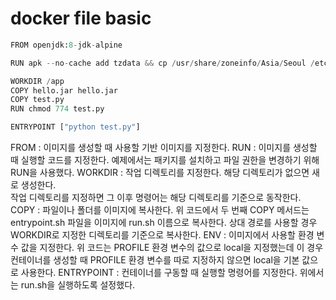 # docker file basic


```python
FROM openjdk:8-jdk-alpine

RUN apk --no-cache add tzdata && cp /usr/share/zoneinfo/Asia/Seoul /etc/localtime

WORKDIR /app
COPY hello.jar hello.jar
COPY test.py
RUN chmod 774 test.py

ENTRYPOINT ["python test.py"]
```


FROM : 이미지를 생성할 때 사용할 기반 이미지를 지정한다. 
RUN : 이미지를 생성할 때 실행할 코드를 지정한다. 예제에서는 패키지를 설치하고 파일 권한을 변경하기 위해 RUN을 사용했다.
WORKDIR : 작업 디렉토리를 지정한다. 해당 디렉토리가 없으면 새로 생성한다.   
    작업 디렉토리를 지정하면 그 이후 명령어는 해당 디렉토리를 기준으로 동작한다.  
COPY : 파일이나 폴더를 이미지에 복사한다. 위 코드에서 두 번째 COPY 메서드는 entrypoint.sh 파일을 이미지에 run.sh 이름으로 복사한다. 상대 경로를 사용할 경우 WORKDIR로 지정한 디렉토리를 기준으로 복사한다.
ENV : 이미지에서 사용할 환경 변수 값을 지정한다. 위 코드는 PROFILE 환경 변수의 값으로 local을 지정했는데 이 경우 컨테이너를 생성할 때 PROFILE 환경 변수를 따로 지정하지 않으면 local을 기본 값으로 사용한다.
ENTRYPOINT : 컨테이너를 구동할 때 실행할 명령어를 지정한다. 위에서는 run.sh을 실행하도록 설정했다.


